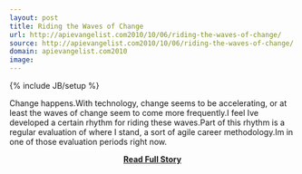 ```yaml
---
layout: post
title: Riding the Waves of Change
url: http://apievangelist.com2010/10/06/riding-the-waves-of-change/
source: http://apievangelist.com2010/10/06/riding-the-waves-of-change/
domain: apievangelist.com2010
image: 
---
```

{% include JB/setup %}<p>Change happens.With technology, change seems to be accelerating, or at least the waves of change seem to come more frequently.I feel Ive developed a certain rhythm for riding these waves.Part of this rhythm is a regular evaluation of where I stand, a sort of agile career methodology.Im in one of those evaluation periods right now.</p>
<center><p><a href="http://apievangelist.com2010/10/06/riding-the-waves-of-change/" style='padding:25px; font-sze:18px; font-weight: bold;'>Read Full Story</a></p></center>
